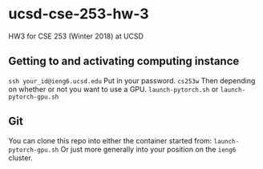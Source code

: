 # ucsd-cse-253-hw-3
HW3 for CSE 253 (Winter 2018) at UCSD

## Getting to and activating computing instance
`ssh your_id@ieng6.ucsd.edu`
Put in your password.
`cs253w`
Then depending on whether or not you want to use a GPU.
`launch-pytorch.sh`
or
`launch-pytorch-gpu.sh`


## Git
You can clone this repo into either the container started from:
`launch-pytorch-gpu.sh`
Or just more generally into your position on the `ieng6` cluster.
